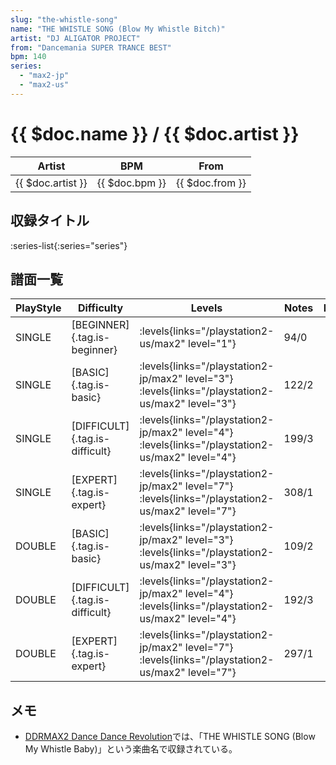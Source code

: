 ```yaml
---
slug: "the-whistle-song"
name: "THE WHISTLE SONG (Blow My Whistle Bitch)"
artist: "DJ ALIGATOR PROJECT"
from: "Dancemania SUPER TRANCE BEST"
bpm: 140
series:
  - "max2-jp"
  - "max2-us"
---
```


# {{ $doc.name }} / {{ $doc.artist }}

|Artist|BPM|From|
|------|---|----|
|{{ $doc.artist }}|{{ $doc.bpm }}|{{ $doc.from }}|

## 収録タイトル

:series-list{:series="series"}

## 譜面一覧

|PlayStyle|Difficulty|Levels|Notes|Movie|
|---------|----------|------|-----|-----|
|SINGLE|[BEGINNER]{.tag.is-beginner}| :levels{links="/playstation2-us/max2" level="1"}|94/0||
|SINGLE|[BASIC]{.tag.is-basic}|<div class="field is-grouped is-grouped-multiline"> :levels{links="/playstation2-jp/max2" level="3"} :levels{links="/playstation2-us/max2" level="3"}</div>|122/2||
|SINGLE|[DIFFICULT]{.tag.is-difficult}|<div class="field is-grouped is-grouped-multiline"> :levels{links="/playstation2-jp/max2" level="4"} :levels{links="/playstation2-us/max2" level="4"}</div>|199/3||
|SINGLE|[EXPERT]{.tag.is-expert}|<div class="field is-grouped is-grouped-multiline"> :levels{links="/playstation2-jp/max2" level="7"} :levels{links="/playstation2-us/max2" level="7"}</div>|308/1||
|DOUBLE|[BASIC]{.tag.is-basic}|<div class="field is-grouped is-grouped-multiline"> :levels{links="/playstation2-jp/max2" level="3"} :levels{links="/playstation2-us/max2" level="3"}</div>|109/2||
|DOUBLE|[DIFFICULT]{.tag.is-difficult}|<div class="field is-grouped is-grouped-multiline"> :levels{links="/playstation2-jp/max2" level="4"} :levels{links="/playstation2-us/max2" level="4"}</div>|192/3||
|DOUBLE|[EXPERT]{.tag.is-expert}|<div class="field is-grouped is-grouped-multiline"> :levels{links="/playstation2-jp/max2" level="7"} :levels{links="/playstation2-us/max2" level="7"}</div>|297/1||

## メモ

- [DDRMAX2 Dance Dance Revolution](/series/max2-us)では、「THE WHISTLE SONG (Blow My Whistle Baby)」という楽曲名で収録されている。
